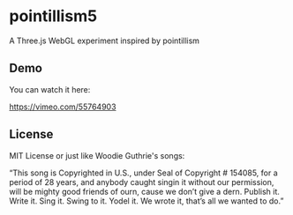 pointillism5
==============

A Three.js WebGL experiment inspired by pointillism

Demo
--------------

You can watch it here:

https://vimeo.com/55764903

License
--------------

MIT License or just like Woodie Guthrie's songs:

“This song is Copyrighted in U.S., under Seal of Copyright # 154085, for a period of 28 years, and anybody caught singin it without our permission, will be mighty good friends of ourn, cause we don’t give a dern. Publish it. Write it. Sing it. Swing to it. Yodel it. We wrote it, that’s all we wanted to do.”
